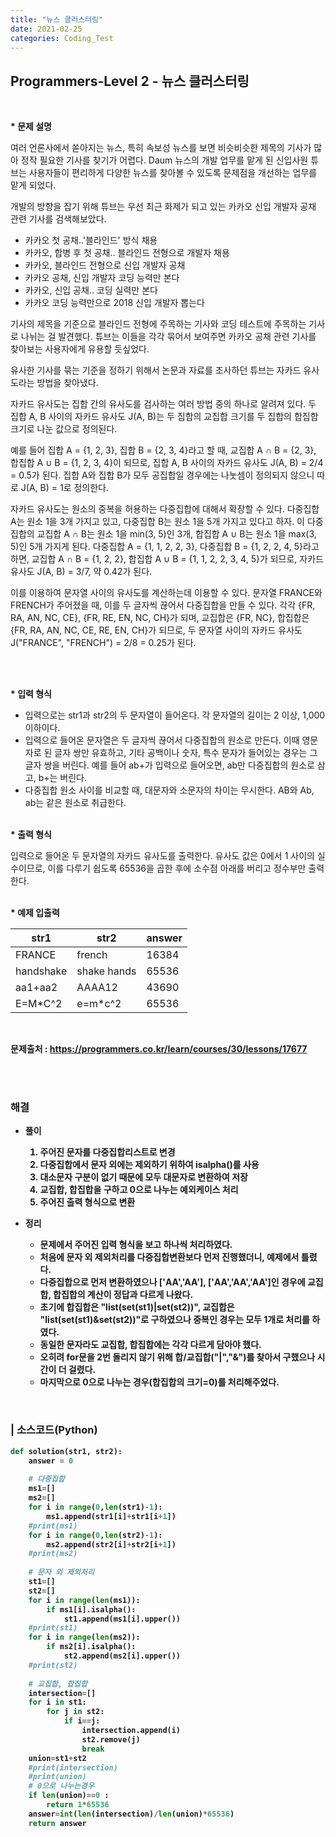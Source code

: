```yaml
---
title: "뉴스 클러스터링"
date: 2021-02-25
categories: Coding_Test
---
```


## Programmers-Level 2 - 뉴스 클러스터링
<br>

<b>* 문제 설명</b><br>

여러 언론사에서 쏟아지는 뉴스, 특히 속보성 뉴스를 보면 비슷비슷한 제목의 기사가 많아 정작 필요한 기사를 찾기가 어렵다. Daum 뉴스의 개발 업무를 맡게 된 신입사원 튜브는 사용자들이 편리하게 다양한 뉴스를 찾아볼 수 있도록 문제점을 개선하는 업무를 맡게 되었다.

개발의 방향을 잡기 위해 튜브는 우선 최근 화제가 되고 있는 카카오 신입 개발자 공채 관련 기사를 검색해보았다.

- 카카오 첫 공채..'블라인드' 방식 채용
- 카카오, 합병 후 첫 공채.. 블라인드 전형으로 개발자 채용
- 카카오, 블라인드 전형으로 신입 개발자 공채
- 카카오 공채, 신입 개발자 코딩 능력만 본다
- 카카오, 신입 공채.. 코딩 실력만 본다
- 카카오 코딩 능력만으로 2018 신입 개발자 뽑는다

기사의 제목을 기준으로 블라인드 전형에 주목하는 기사와 코딩 테스트에 주목하는 기사로 나뉘는 걸 발견했다. 튜브는 이들을 각각 묶어서 보여주면 카카오 공채 관련 기사를 찾아보는 사용자에게 유용할 듯싶었다.

유사한 기사를 묶는 기준을 정하기 위해서 논문과 자료를 조사하던 튜브는 자카드 유사도라는 방법을 찾아냈다.

자카드 유사도는 집합 간의 유사도를 검사하는 여러 방법 중의 하나로 알려져 있다. 두 집합 A, B 사이의 자카드 유사도 J(A, B)는 두 집합의 교집합 크기를 두 집합의 합집합 크기로 나눈 값으로 정의된다.

예를 들어 집합 A = {1, 2, 3}, 집합 B = {2, 3, 4}라고 할 때, 교집합 A ∩ B = {2, 3}, 합집합 A ∪ B = {1, 2, 3, 4}이 되므로, 집합 A, B 사이의 자카드 유사도 J(A, B) = 2/4 = 0.5가 된다. 집합 A와 집합 B가 모두 공집합일 경우에는 나눗셈이 정의되지 않으니 따로 J(A, B) = 1로 정의한다.

자카드 유사도는 원소의 중복을 허용하는 다중집합에 대해서 확장할 수 있다. 다중집합 A는 원소 1을 3개 가지고 있고, 다중집합 B는 원소 1을 5개 가지고 있다고 하자. 이 다중집합의 교집합 A ∩ B는 원소 1을 min(3, 5)인 3개, 합집합 A ∪ B는 원소 1을 max(3, 5)인 5개 가지게 된다. 다중집합 A = {1, 1, 2, 2, 3}, 다중집합 B = {1, 2, 2, 4, 5}라고 하면, 교집합 A ∩ B = {1, 2, 2}, 합집합 A ∪ B = {1, 1, 2, 2, 3, 4, 5}가 되므로, 자카드 유사도 J(A, B) = 3/7, 약 0.42가 된다.

이를 이용하여 문자열 사이의 유사도를 계산하는데 이용할 수 있다. 문자열 FRANCE와 FRENCH가 주어졌을 때, 이를 두 글자씩 끊어서 다중집합을 만들 수 있다. 각각 {FR, RA, AN, NC, CE}, {FR, RE, EN, NC, CH}가 되며, 교집합은 {FR, NC}, 합집합은 {FR, RA, AN, NC, CE, RE, EN, CH}가 되므로, 두 문자열 사이의 자카드 유사도 J("FRANCE", "FRENCH") = 2/8 = 0.25가 된다.

<br>

<br><b>* 입력 형식</b>

* 입력으로는 str1과 str2의 두 문자열이 들어온다. 각 문자열의 길이는 2 이상, 1,000 이하이다.
* 입력으로 들어온 문자열은 두 글자씩 끊어서 다중집합의 원소로 만든다. 이때 영문자로 된 글자 쌍만 유효하고, 기타 공백이나 숫자, 특수 문자가 들어있는 경우는 그 글자 쌍을 버린다. 예를 들어 ab+가 입력으로 들어오면, ab만 다중집합의 원소로 삼고, b+는 버린다.
* 다중집합 원소 사이를 비교할 때, 대문자와 소문자의 차이는 무시한다. AB와 Ab, ab는 같은 원소로 취급한다.

<br><b>* 출력 형식 </b>

입력으로 들어온 두 문자열의 자카드 유사도를 출력한다. 유사도 값은 0에서 1 사이의 실수이므로, 이를 다루기 쉽도록 65536을 곱한 후에 소수점 아래를 버리고 정수부만 출력한다.

<br><b>* 예제 입출력<br>

|str1|str2|answer|
|------|------|------|
|FRANCE|french|16384|
|handshake|shake hands|65536|
|aa1+aa2|AAAA12|43690|
|E=M*C^2|e=m*c^2|65536|

<br>


문제출처 : <https://programmers.co.kr/learn/courses/30/lessons/17677>

<br><br>

### 해결
* 풀이
    1. 주어진 문자를 다중집합리스트로 변경
    2. 다중집합에서 문자 외에는 제외하기 위하여 isalpha()를 사용
    3. 대소문자 구분이 없기 때문에 모두 대문자로 변환하여 저장
    4. 교집합, 합집합을 구하고 0으로 나누는 예외케이스 처리
    5. 주어진 출력 형식으로 변환

    
* 정리 
    - 문제에서 주어진 입력 형식을 보고 하나씩 처리하였다. 
    - 처음에 문자 외 제외처리를 다중집합변환보다 먼저 진행했더니, 예제에서 틀렸다. 
    - 다중집합으로 먼저 변환하였으나 ['AA','AA'], ['AA','AA','AA']인 경우에 교집합, 합집합의 계산이 정답과 다르게 나왔다. 
    - 초기에 합집합은 "list(set(st1)|set(st2))", 교집합은 "list(set(st1)&set(st2))"로 구하였으나 중복인 경우는 모두 1개로 처리를 하였다. 
    - 동일한 문자라도 교집합, 합집합에는 각각 다르게 담아야 했다. 
    - 오히려 for문을 2번 돌리지 않기 위해 합/교집합("|","&")를 찾아서 구했으나 시간이 더 걸렸다. 
    - 마지막으로 0으로 나누는 경우(합집합의 크기=0)를 처리해주었다. 


<br>

### | 소스코드(Python)
```python 
def solution(str1, str2):
    answer = 0
    
    # 다중집합
    ms1=[]             
    ms2=[]
    for i in range(0,len(str1)-1):
        ms1.append(str1[i]+str1[i+1])
    #print(ms1)
    for i in range(0,len(str2)-1):
        ms2.append(str2[i]+str2[i+1])
    #print(ms2)
    
    # 문자 외 제외처리
    st1=[]
    st2=[]
    for i in range(len(ms1)):
        if ms1[i].isalpha():
            st1.append(ms1[i].upper())
    #print(st1)
    for i in range(len(ms2)):
        if ms2[i].isalpha():
            st2.append(ms2[i].upper())
    #print(st2)
    
    # 교집합, 합집합
    intersection=[]
    for i in st1:
        for j in st2:
            if i==j:
                intersection.append(i)
                st2.remove(j)
                break
    union=st1+st2
    #print(intersection)
    #print(union)
    # 0으로 나누는경우 
    if len(union)==0 :
        return 1*65536
    answer=int(len(intersection)/len(union)*65536)
    return answer
```
